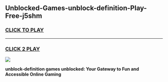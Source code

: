 
## Unblocked-Games-unblock-definition-Play-Free-j5shm
<h3>
<a href="https://premium76.site?title=unblock-definition&ref=10A">CLICK TO PLAY</a></h3>
<hr>

<h3>
<a href="https://premium76.site?title=unblock-definition&ref=10A">CLICK 2 PLAY</a>
  
</h3>

<a href="https://premium76.site?title=unblock-definition&ref=10A"><img src="https://clearcache.store/games.png"></a>


**unblock-definition games unblocked: Your Gateway to Fun and Accessible Online Gaming**
